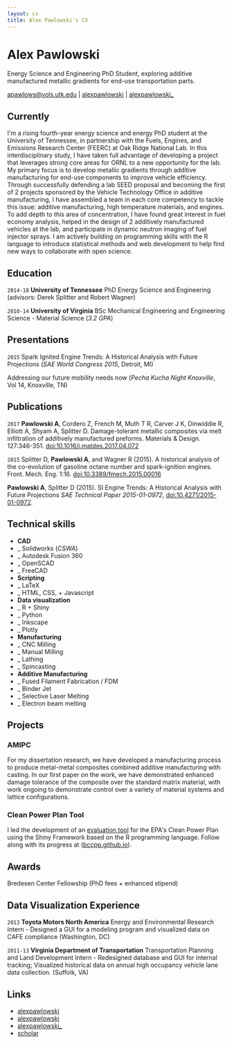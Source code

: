 ```yaml
---
layout: cv
title: Alex Pawlowski's CV
---
```

# Alex Pawlowski
Energy Science and Engineering PhD Student, exploring additive manufactured metallic gradients for end-use transportation parts.

<div id="webaddress">
<i class="fa fa-envelope"></i> <a href="mailto:apawlows@vols.utk.edu">apawlows@vols.utk.edu</a>
|
<i class="fa fa-github"></i> <a href="http://github.com/alexpawlowski">alexpawlowski</a>
|
<i class="fa fa-twitter"></i> <a href="http://twitter.com/alexpawlowski_">alexpawlowski_</a>
</div>

## Currently

I'm a rising fourth-year energy science and energy PhD student at the University of Tennessee, in partnership with the Fuels, Engines, and Emissions Research Center (FEERC) at Oak Ridge National Lab. In this interdisciplinary study, I have taken full advantage of developing a project that leverages strong core areas for ORNL to a new opportunity for the lab. My primary focus is to develop metallic gradients through additive manufacturing for end-use components to improve vehicle efficiency. Through successfully defending a lab SEED proposal and becoming the first of 2 projects sponsored by the Vehicle Technology Office in additive manufacturing, I have assembled a team in each core competency to tackle this issue: additive manufacturing, high temperature materials, and engines. To add depth to this area of concentration, I have found great interest in fuel economy analysis, helped in the design of 2 additively manufactured vehicles at the lab, and participate in dynamic neutron imaging of fuel injector sprays. I am actively building on programming skills with the R language to introduce statistical methods and web development to help find new ways to collaborate with open science.

## Education

`2014-18`
__University of Tennessee__ PhD Energy Science and Engineering (advisors: Derek Splitter and Robert Wagner)

`2010-14`
__University of Virginia__ BSc Mechanical Engineering and Engineering Science - Material Science (_3.2 GPA_)

## Presentations

`2015`
Spark Ignited Engine Trends: A Historical Analysis with Future Projections (_SAE World Congress 2015_, Detroit, MI)

Addressing our future mobility needs now (_Pecha Kucha Night Knoxville_, Vol 14, Knoxville, TN)

## Publications

<!-- ### Journals -->
`2017`
__Pawlowski A__, Cordero Z, French M, Muth T R, Carver J K, Dinwiddie R, Elliott A, Shyam A, Splitter D. Damage-tolerant metallic composites via melt infiltration of additively manufactured preforms. Materials & Design. 127:346-351.  [doi:10.1016/j.matdes.2017.04.072](https://doi.org/10.1016/j.matdes.2017.04.072)

`2015`
Splitter D, __Pawlowski A__, and Wagner R (2015). A historical analysis of the co-evolution of gasoline octane number and spark-ignition engines. Front. Mech. Eng. 1:16. [doi:10.3389/fmech.2015.00016](doi:10.3389/fmech.2015.00016)

__Pawlowski A__, Splitter D (2015). SI Engine Trends: A Historical Analysis with Future Projections _SAE Technical Paper 2015-01-0972_, [doi:10.4271/2015-01-0972](doi:10.4271/2015-01-0972).

## Technical skills

* __CAD__
* \_ Solidworks (_CSWA_)
* \_ Autodesk Fusion 360
* \_ OpenSCAD
* \_ FreeCAD
* __Scripting__
* \_ LaTeX
* \_ HTML, CSS, + Javascript
* __Data visualization__
* \_ R + Shiny
* \_ Python
* \_ Inkscape
* \_ Plotly
* __Manufacturing__
* \_ CNC Milling
* \_ Manual Milling
* \_ Lathing
* \_ Spincasting
* __Additive Manufacturing__
* \_ Fused Filament Fabrication / FDM
* \_ Binder Jet
* \_ Selective Laser Melting
* \_ Electron beam melting


## Projects

### AMIPC

For my dissertation research, we have developed a manufacturing process to produce metal-metal composites combined additive manufacturing with casting. In our first paper on the work, we have demonstrated enhanced damage tolerance of the composite over the standard matrix material, with work ongoing to demonstrate control over a variety of material systems and lattice configurations.

### Clean Power Plan Tool

I led the development of an [evaluation tool](https://bccpp.shinyapps.io/mycpp/) for the EPA's Clean Power Plan using the Shiny Framework based on the R programming language. Follow along with its progress at ([bccpp.github.io](http://bccpp.github.io/tool/wiki)).

## Awards

Bredesen Center Fellowship (PhD fees + enhanced stipend)

## Data Visualization Experience

`2013`
__Toyota Motors North America__ Energy and Environmental Research Intern - Designed a GUI for a modeling program and visualized data on CAFE compliance (Washington, DC)

`2011-13`
__Virginia Department of Transportation__ Transportation Planning and Land Development Intern - Redesigned database and GUI for internal tracking; Visualized historical data on annual high occupancy vehicle lane data collection. (Suffolk, VA)

## Links

* <i class="fa fa-github"></i> <a href="http://github.com/alexpawlowski">alexpawlowski</a><br />
* <i class="fa fa-linkedin"></i> <a href="http://linkedin.com/in/alexpawlowski">alexpawlowski</a><br />
* <i class="fa fa-twitter"></i> <a href="http://twitter.com/alexpawlowski_">alexpawlowski_</a><br />
* <i class="fa fa-google"></i> <a href="https://scholar.google.com/citations?user=MLhGOi4AAAAJ">scholar</a>

<!--## References

Available on request. -->

<!-- ### Footer

Last updated: May 2017 -->
